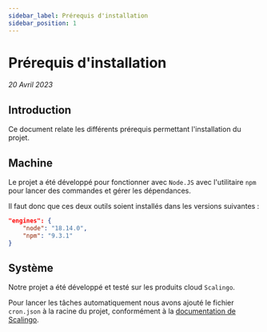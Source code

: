 ```yaml
---
sidebar_label: Prérequis d'installation
sidebar_position: 1
---
```


# Prérequis d'installation

_20 Avril 2023_

## Introduction

Ce document relate les différents prérequis permettant l'installation du projet.

## Machine

Le projet a été développé pour fonctionner avec `Node.JS`  avec l'utilitaire `npm` pour lancer des commandes et gérer les dépendances.

Il faut donc que ces deux outils soient installés dans les versions suivantes : 

```json
"engines": {
    "node": "18.14.0",
    "npm": "9.3.1"
}
```

## Système

Notre projet a été développé et testé sur les produits cloud `Scalingo`. 

Pour lancer les tâches automatiquement nous avons ajouté le fichier `cron.json` à la racine du projet, conformément à la [documentation de Scalingo](https://doc.scalingo.com/platform/app/task-scheduling/scalingo-scheduler).

